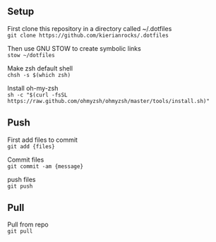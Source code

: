 ## Setup
First clone this repository in a directory called ~/.dotfiles <br>
```git clone https://github.com/kierianrocks/.dotfiles```

Then use GNU STOW to create symbolic links <br>
```stow ~/dotfiles```

Make zsh default shell <br>
```chsh -s $(which zsh)```

Install oh-my-zsh <br>
```sh -c "$(curl -fsSL https://raw.github.com/ohmyzsh/ohmyzsh/master/tools/install.sh)"```

## Push
First add files to commit <br>
```git add {files}```

Commit files <br>
```git commit -am {message}```

push files <br>
```git push```

## Pull
Pull from repo <br>
```git pull``` 
